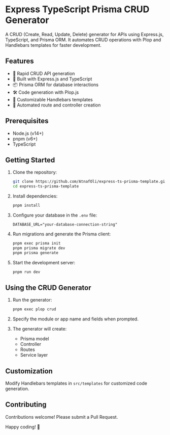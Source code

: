 # Express TypeScript Prisma CRUD Generator

A CRUD (Create, Read, Update, Delete) generator for APIs using Express.js, TypeScript, and Prisma ORM. It automates CRUD operations with Plop and Handlebars templates for faster development.

## Features

- 🚀 Rapid CRUD API generation
- 🔧 Built with Express.js and TypeScript
- 📦 Prisma ORM for database interactions
- 🛠 Code generation with Plop.js
- 📝 Customizable Handlebars templates
- 🔄 Automated route and controller creation

## Prerequisites

- Node.js (v14+)
- pnpm (v6+)
- TypeScript

## Getting Started

1. Clone the repository:

   ```bash
   git clone https://github.com/AtnafOli/express-ts-prisma-template.git
   cd express-ts-prisma-template
   ```

2. Install dependencies:

   ```bash
   pnpm install
   ```

3. Configure your database in the `.env` file:

   ```env
   DATABASE_URL="your-database-connection-string"
   ```

4. Run migrations and generate the Prisma client:

   ```bash
   pnpm exec prisma init
   pnpm prisma migrate dev
   pnpm prisma generate
   ```

5. Start the development server:

   ```bash
   pnpm run dev
   ```

## Using the CRUD Generator

1. Run the generator:

   ```bash
   pnpm exec plop crud
   ```

2. Specify the module or app name and fields when prompted.

3. The generator will create:
   - Prisma model
   - Controller
   - Routes
   - Service layer


## Customization

Modify Handlebars templates in `src/templates` for customized code generation.

## Contributing

Contributions welcome! Please submit a Pull Request.

Happy coding! 🚀

